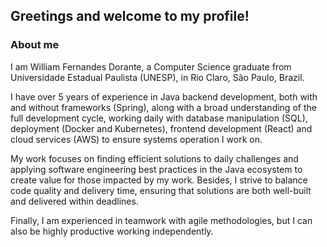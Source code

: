 ## Greetings and welcome to my profile!

### About me

I am William Fernandes Dorante, a Computer Science graduate from Universidade Estadual Paulista (UNESP), in Rio Claro, São Paulo, Brazil.

I have over 5 years of experience in Java backend development, both with and without frameworks (Spring), along with a broad understanding of the full development cycle, working daily with database manipulation (SQL), deployment (Docker and Kubernetes), frontend development (React) and cloud services (AWS) to ensure systems operation I work on.

My work focuses on finding efficient solutions to daily challenges and applying software engineering best practices in the Java ecosystem to create value for those impacted by my work. Besides, I strive to balance code quality and delivery time, ensuring that solutions are both well-built and delivered within deadlines.

Finally, I am experienced in teamwork with agile methodologies, but I can also be highly productive working independently.
